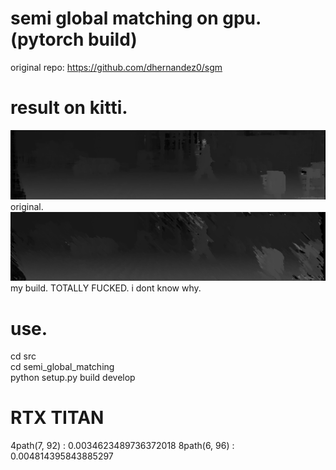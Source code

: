 
# semi global matching on gpu. (pytorch build)
original repo: https://github.com/dhernandez0/sgm

# result on kitti.
![sgm1](https://github.com/sjg918/sgm/blob/main/sgm1.png?raw=true)
original.
![sgmpy](https://github.com/sjg918/sgm/blob/main/sgmpy.png?raw=true)
my build. TOTALLY FUCKED. i dont know why.

# use.
cd src<br/>
cd semi_global_matching<br/>
python setup.py build develop<br/>

# RTX TITAN
4path(7, 92) : 0.0034623489736372018
8path(6, 96) : 0.004814395843885297
